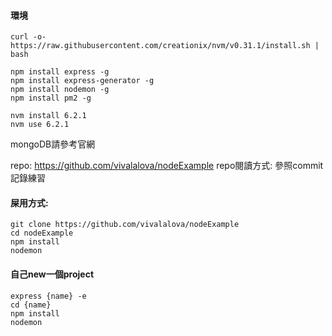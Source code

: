 #### 環境
```
curl -o- https://raw.githubusercontent.com/creationix/nvm/v0.31.1/install.sh | bash

npm install express -g
npm install express-generator -g
npm install nodemon -g
npm install pm2 -g

nvm install 6.2.1
nvm use 6.2.1
```
mongoDB請參考官網

repo:
https://github.com/vivalalova/nodeExample
repo閱讀方式:  參照commit記錄練習

#### 屎用方式:
```
git clone https://github.com/vivalalova/nodeExample
cd nodeExample
npm install
nodemon
```


#### 自己new一個project
```
express {name} -e
cd {name}
npm install
nodemon
```